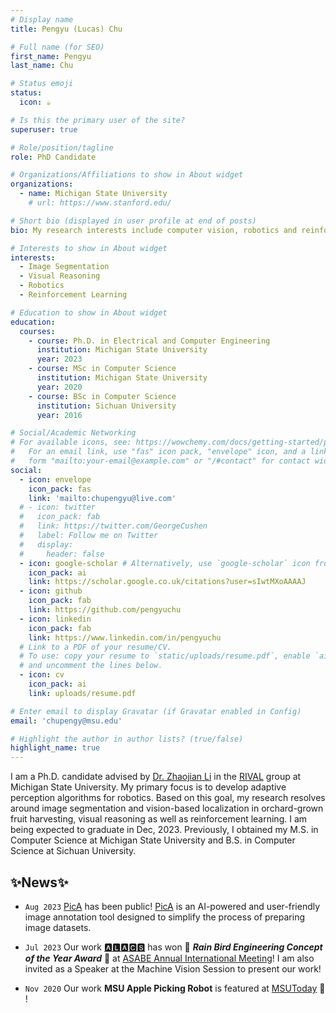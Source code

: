 ```yaml
---
# Display name
title: Pengyu (Lucas) Chu

# Full name (for SEO)
first_name: Pengyu
last_name: Chu

# Status emoji
status:
  icon: ☕️

# Is this the primary user of the site?
superuser: true

# Role/position/tagline
role: PhD Candidate

# Organizations/Affiliations to show in About widget
organizations:
  - name: Michigan State University
    # url: https://www.stanford.edu/

# Short bio (displayed in user profile at end of posts)
bio: My research interests include computer vision, robotics and reinforcement learning.

# Interests to show in About widget
interests:
  - Image Segmentation
  - Visual Reasoning
  - Robotics
  - Reinforcement Learning

# Education to show in About widget
education:
  courses:
    - course: Ph.D. in Electrical and Computer Engineering
      institution: Michigan State University
      year: 2023
    - course: MSc in Computer Science
      institution: Michigan State University
      year: 2020
    - course: BSc in Computer Science
      institution: Sichuan University
      year: 2016

# Social/Academic Networking
# For available icons, see: https://wowchemy.com/docs/getting-started/page-builder/#icons
#   For an email link, use "fas" icon pack, "envelope" icon, and a link in the
#   form "mailto:your-email@example.com" or "/#contact" for contact widget.
social:
  - icon: envelope
    icon_pack: fas
    link: 'mailto:chupengyu@live.com'
  # - icon: twitter
  #   icon_pack: fab
  #   link: https://twitter.com/GeorgeCushen
  #   label: Follow me on Twitter
  #   display:
  #     header: false
  - icon: google-scholar # Alternatively, use `google-scholar` icon from `ai` icon pack
    icon_pack: ai
    link: https://scholar.google.co.uk/citations?user=sIwtMXoAAAAJ
  - icon: github
    icon_pack: fab
    link: https://github.com/pengyuchu
  - icon: linkedin
    icon_pack: fab
    link: https://www.linkedin.com/in/pengyuchu
  # Link to a PDF of your resume/CV.
  # To use: copy your resume to `static/uploads/resume.pdf`, enable `ai` icons in `params.yaml`,
  # and uncomment the lines below.
  - icon: cv
    icon_pack: ai
    link: uploads/resume.pdf

# Enter email to display Gravatar (if Gravatar enabled in Config)
email: 'chupengy@msu.edu'

# Highlight the author in author lists? (true/false)
highlight_name: true
---
```

I am a Ph.D. candidate advised by [Dr. Zhaojian Li](https://www.egr.msu.edu/rival/) in the [RIVAL](https://www.egr.msu.edu/rival/research.html) group at Michigan State University. My primary focus is to develop adaptive perception algorithms for robotics. Based on this goal, my research resolves around image segmentation and vision-based localization in orchard-grown fruit harvesting, visual reasoning as well as reinforcement learning.  I am being expected to graduate in Dec, 2023. Previously, I obtained my M.S. in Computer Science at Michigan State University and B.S. in Computer Science at Sichuan University.

## ✨News✨
* `Aug 2023` [PicA](https://github.com/pengyuchu/picA) has been public! [PicA](https://github.com/pengyuchu/picA) is an AI-powered and user-friendly image annotation tool designed to simplify the process of preparing image datasets.

* `Jul 2023`  Our work [🅰🅻🅰🅲🆂](#publications) has won :tada: ***Rain Bird Engineering Concept of the Year Award*** :tada: at [ASABE Annual International Meeting](https://www.asabe.org/Awards-Competitions/Major-Awards/Rain-Bird-Engineering-Concept-of-the-Year-Award)! I am also invited as a Speaker at the Machine Vision Session to present our work!

* `Nov 2020`  Our work **MSU Apple Picking Robot** is featured at [MSUToday](https://msutoday.msu.edu/news/2020/building-soft-robots-to-lend-a-hand?sc_camp=4A8CD0E5C78747BB8DAD90A5961EE528&utm_source=msutoday-email&utm_medium=email&utm_campaign=standard-promo&id=42ee8cc768490d715e0578e7f6fe8b03&utm_content=image9)  :newspaper: !

